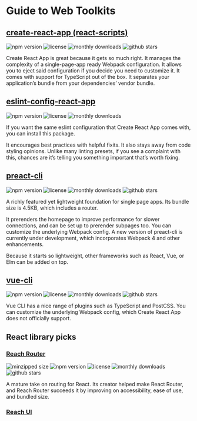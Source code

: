 # Guide to Web Toolkits

## [create-react-app (react-scripts)](https://github.com/facebook/create-react-app)

![npm version](https://badgen.net/npm/v/react-scripts?color=orange)
![license](https://badgen.net/npm/license/react-scripts)
![monthly downloads](https://badgen.net/npm/dm/react-scripts?color=yellow)
![github stars](https://badgen.net/github/stars/facebook/create-react-app?color=yellow)

Create React App is great because it gets so much right. It manages the complexity of a single-page-app ready Webpack configuration. It allows you to eject said configuration if you decide you need to customize it. It comes with support for TypeScript out of the box. It separates your application’s bundle from your dependencies’ vendor bundle.

## [eslint-config-react-app](https://www.npmjs.com/package/eslint-config-react-app)

![npm version](https://badgen.net/npm/v/eslint-config-react-app?color=orange)
![license](https://badgen.net/npm/license/eslint-config-react-app)
![monthly downloads](https://badgen.net/npm/dm/eslint-config-react-app?color=yellow)

If you want the same eslint configuration that Create React App comes with, you can install this package.

It encourages best practices with helpful fixits. It also stays away from code styling opinions. Unlike many linting presets, if you see a complaint with this, chances are it’s telling you something important that’s worth fixing.


## [preact-cli](https://github.com/developit/preact-cli)

![npm version](https://badgen.net/npm/v/preact-cli?color=orange)
![license](https://badgen.net/github/license/developit/preact-cli)
![monthly downloads](https://badgen.net/npm/dm/preact-cli?color=yellow)
![github stars](https://badgen.net/github/stars/developit/preact-cli?color=yellow)

A richly featured yet lightweight foundation for single page apps. Its bundle size is 4.5KB, which includes a router.

It prerenders the homepage to improve performance for slower connections, and can be set up to prerender subpages too. You can customize the underlying Webpack config. A new version of preact-cli is currently under development, which incorporates Webpack 4 and other enhancements.

Because it starts so lightweight, other frameworks such as React, Vue, or Elm can be added on top.

## [vue-cli](https://github.com/vuejs/vue-cli)

![npm version](https://badgen.net/npm/v/vue-cli?color=orange)
![license](https://badgen.net/github/license/vuejs/vue-cli)
![monthly downloads](https://badgen.net/npm/dm/vue-cli?color=yellow)
![github stars](https://badgen.net/github/stars/vuejs/vue-cli?color=yellow)

Vue CLI has a nice range of plugins such as TypeScript and PostCSS. You can customize the underlying Webpack config, which Create React App does not officially support.

## React library picks

### [Reach Router](https://reach.tech/router)

![minzipped size](https://badgen.net/bundlephobia/minzip/@reach/router?color=green)
![npm version](https://badgen.net/npm/v/@reach/router?color=orange)
![license](https://badgen.net/github/license/reach/router)
![monthly downloads](https://badgen.net/npm/dm/@reach/router?color=yellow)
![github stars](https://badgen.net/github/stars/reach/router?color=yellow)

A mature take on routing for React. Its creator helped make React Router, and Reach Router succeeds it by improving on accessibility, ease of use, and bundled size.

### [Reach UI](https://ui.reach.tech/)
